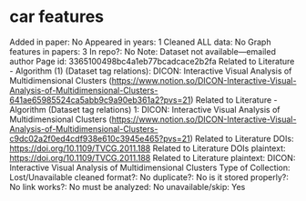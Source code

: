 # car features

Added in paper: No
Appeared in years: 1
Cleaned ALL data: No
Graph features in papers: 3
In repo?: No
Note: Dataset not available—emailed author
Page id: 3365100498bc4a1eb77bcadcace2b2fa
Related to Literature - Algorithm (1) (Dataset tag relations): DICON: Interactive Visual Analysis of Multidimensional Clusters (https://www.notion.so/DICON-Interactive-Visual-Analysis-of-Multidimensional-Clusters-641ae65985524ca5abb9c9a90eb361a2?pvs=21)
Related to Literature - Algorithm (Dataset tag relations) 1: DICON: Interactive Visual Analysis of Multidimensional Clusters (https://www.notion.so/DICON-Interactive-Visual-Analysis-of-Multidimensional-Clusters-c9dc02a2f0ed4cdf938e610c3945e465?pvs=21)
Related to Literature DOIs: https://doi.org/10.1109/TVCG.2011.188
Related to Literature DOIs plaintext: https://doi.org/10.1109/TVCG.2011.188
Related to Literature plaintext: DICON: Interactive Visual Analysis of Multidimensional Clusters
Type of Collection: Lost/Unavailable
cleaned format?: No
duplicate?: No
is it stored properly?: No
link works?: No
must be analyzed: No
unavailable/skip: Yes